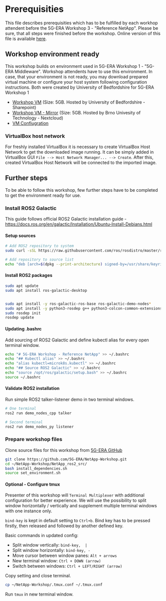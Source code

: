 # Prerequisities

This file describes prerequisities which has to be fulfilled by each workhop attendent before the 5G-ERA Workshop 3 - "Reference NetApp".
Please be sure, that all steps were finished before the workshop.
Online version of this file is available [here](https://github.com/5G-ERA/NetApp-Workshop/blob/81991375c1d8f407822297841d3c572c1a73b1c2/Documentation/Prerequisites.md).

## Workshop environment ready

This workshop builds on environment used in 5G-ERA Workshop 1 - "5G-ERA Middleware". Workshop attendents have to use this environment. In case, that your environment is not ready, you may download prepared virtual machine or configure your host system following configuration instructions. Both were created by University of Bedfordshire for 5G-ERA Workshop 1

* [Workshop VM](https://universityofbedfordshire-my.sharepoint.com/:u:/g/personal/bartosz_bratus_study_beds_ac_uk/ETj6QI5cNN9Bv11wi6bRL4sBrF89RMamMbJ3pfcN8i2W6w?e=zAwf6c) (Size: 5GB. Hosted by University of Bedfordshire - Sharepoint)
* [Workshop VM - Mirror](https://nextcloud.fit.vutbr.cz/s/8HycYLqawximqrf) (Size: 5GB. Hosted by Brno Univesity of Technology - Nextcloud)
* [VM Confiugration](VM_configuration.md)

### VirtualBox host network
For freshly installed VirtualBox it is necessary to create VirtualBox Host Network to get the downloaded image running.
It can be simply added in VirtualBox GUI `File --> Host Network Manager... --> Create`. After this, created VirtualBox Host Network will be connected to the imported image.


## Further steps
To be able to follow this workshop, few further steps have to be completed to get the environment ready for use.

### Install ROS2 Galactic
This guide follows official ROS2 Galactic installation guide - https://docs.ros.org/en/galactic/Installation/Ubuntu-Install-Debians.html

<!--
#### Setup sources
```bash
# Enable Universe repository
sudo apt install software-properties-common
sudo add-apt-repository universe

# Add ROS2 repository to system
sudo apt update && sudo apt install curl gnupg lsb-release
sudo curl -sSL https://raw.githubusercontent.com/ros/rosdistro/master/ros.key -o /usr/share/keyrings/ros-archive-keyring.gpg

# Add repository to source list
echo "deb [arch=$(dpkg --print-architecture) signed-by=/usr/share/keyrings/ros-archive-keyring.gpg] http://packages.ros.org/ros2/ubuntu $(source /etc/os-release && echo $UBUNTU_CODENAME) main" | sudo tee /etc/apt/sources.list.d/ros2.list > /dev/null
```
-->

#### Setup sources
```bash
# Add ROS2 repository to system
sudo curl -sSL https://raw.githubusercontent.com/ros/rosdistro/master/ros.key -o /usr/share/keyrings/ros-archive-keyring.gpg

# Add repository to source list
echo "deb [arch=$(dpkg --print-architecture) signed-by=/usr/share/keyrings/ros-archive-keyring.gpg] http://packages.ros.org/ros2/ubuntu $(source /etc/os-release && echo $UBUNTU_CODENAME) main" | sudo tee /etc/apt/sources.list.d/ros2.list > /dev/null
```

#### Install ROS2 packages
```bash
sudo apt update
sudo apt install ros-galactic-desktop


sudo apt install -y ros-galactic-ros-base ros-galactic-demo-nodes*
sudo apt install -y python3-rosdep g++ python3-colcon-common-extensions tmux
sudo rosdep init
rosdep update
```

#### Updating .bashrc
Add sourcing of ROS2 Galactic and define kubectl alias for every open terminal window.

```bash
echo "# 5G-ERA Workshop - Reference NetApp" >> ~/.bashrc
echo "## Kubectl alias" >> ~/.bashrc
echo "alias kubectl=microk8s.kubectl" >> ~/.bashrc
echo "## Source ROS2 Galactic" >> ~/.bashrc
echo "source /opt/ros/galactic/setup.bash" >> ~/.bashrc
source ~/.bashrc
```

#### Validate ROS2 installation
Run simple ROS2 talker-listener demo in two terminal windows.
```bash
# One terminal
ros2 run demo_nodes_cpp talker

# Second terminal
ros2 run demo_nodes_py listener
```

### Prepare workshop files
Clone source files for this workshop from [5G-ERA GitHub](https://github.com/5G-ERA/NetApp-Workshop)
```bash
git clone https://github.com/5G-ERA/NetApp-Workshop.git
cd ~/NetApp-Workshop/NetApp_ros2_src/
bash install_dependencies.sh
source set_environment.sh
```
#### Optional - Configure tmux
Presenter of this workshop will `Terminal Multiplexer` with additional configuration for better experience. We will use the possibility to split window horizontally / vertically and supplement multiple terminal windows with one instance only.

`bind-key` is kept in default setting to `Ctrl+b`. Bind key has to be pressed firstly, then released and followed by another defined key.

Basic commands in updated config:
* Split window vertically: `bind-key,  |` 
* Split window horizontally: `bind-key, -`
* Move cursor between window panes:  `Alt + arrows`
* New terminal window: `Ctrl + DOWN (arrow)`
* Switch between windows: `Ctrl + LEFT/RIGHT (arrow)`

Copy setting and close terminal.
```bash
cp ~/NetApp-Workshop/.tmux.conf ~/.tmux.conf
```
Run `tmux` in new terminal window.


